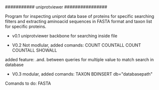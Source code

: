 ########### uniprotviewer ################

Program for inspecting uniprot data base of proteins for specific searching filters and extracting aminoacid sequences in FASTA format and taxon list for specific 
proteins.

- v0.1 uniprotviewer
backbone for searching inside file

- V0.2
Not modlular, added comands:
COUNT
COUNTALL
COUNT COUNTALL
SHOWALL

added feature:
.and. between queries for multiple value to match search in database

- V0.3
modular, added comands:
TAXON 
BDINSERT db="databasepath"


Comands to do:
FASTA



